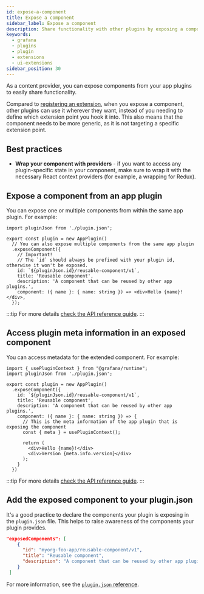 ```yaml
---
id: expose-a-component
title: Expose a component
sidebar_label: Expose a component
description: Share functionality with other plugins by exposing a component.
keywords:
  - grafana
  - plugins
  - plugin
  - extensions
  - ui-extensions
sidebar_position: 30
---
```


As a content provider, you can expose components from your app plugins to easily share functionality.

Compared to [registering an extension](./register-an-extension), when you expose a component, other plugins can use it wherever they want, instead of you needing to define which extension point you hook it into. This also means that the component needs to be more generic, as it is not targeting a specific extension point.

## Best practices

- **Wrap your component with providers** - if you want to access any plugin-specific state in your component, make sure to wrap it with the necessary React context providers (for example, a wrapping for Redux).

## Expose a component from an app plugin

You can expose one or multiple components from within the same app plugin. For example:

```tsx
import pluginJson from './plugin.json';

export const plugin = new AppPlugin()
  // You can also expose multiple components from the same app plugin
  .exposeComponent({
    // Important!
    // The `id` should always be prefixed with your plugin id, otherwise it won't be exposed.
    id: `${pluginJson.id}/reusable-component/v1`,
    title: 'Reusable component',
    description: 'A component that can be reused by other app plugins.',
    component: ({ name }: { name: string }) => <div>Hello {name}!</div>,
  });
```

:::tip
For more details [check the API reference guide](../../reference/ui-extensions-reference/ui-extensions.md).
:::

## Access plugin meta information in an exposed component

You can access metadata for the extended component. For example:

```tsx
import { usePluginContext } from "@grafana/runtime";
import pluginJson from './plugin.json';

export const plugin = new AppPlugin()
  .exposeComponent({
    id: `${pluginJson.id}/reusable-component/v1`,
    title: 'Reusable component',
    description: 'A component that can be reused by other app plugins.',
    component: ({ name }: { name: string }) => {
      // This is the meta information of the app plugin that is exposing the component
      const { meta } = usePluginContext();

      return (
        <div>Hello {name}!</div>
        <div>Version {meta.info.version}</div>
      );
    }
  })
```

:::tip
For more details [check the API reference guide](../../reference/ui-extensions-reference/ui-extensions.md).
:::

## Add the exposed component to your plugin.json

It's a good practice to declare the components your plugin is exposing in the `plugin.json` file.
This helps to raise awareness of the components your plugin provides.

```json
"exposedComponents": [
    {
      "id": "myorg-foo-app/reusable-component/v1",
      "title": "Reusable component",
      "description": "A component that can be reused by other app plugins."
    }
 ]
```

For more information, see the [`plugin.json` reference](../../reference/metadata.md#exposedComponents).
